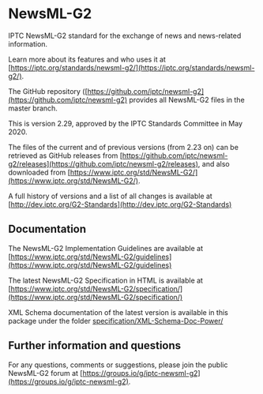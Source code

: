 # NewsML-G2

IPTC NewsML-G2 standard for the exchange of news and news-related information.

Learn more about its features and who uses it at
[https://iptc.org/standards/newsml-g2/](https://iptc.org/standards/newsml-g2/).

The GitHub repository
([https://github.com/iptc/newsml-g2](https://github.com/iptc/newsml-g2)
provides all NewsML-G2 files in the master branch.

This is version 2.29, approved by the IPTC Standards Committee in May 2020.

The files of the current and of previous versions (from 2.23 on) can be retrieved
as GitHub releases from
[https://github.com/iptc/newsml-g2/releases](https://github.com/iptc/newsml-g2/releases),
and also downloaded from
[https://www.iptc.org/std/NewsML-G2/](https://www.iptc.org/std/NewsML-G2/).

A full history of versions and a list of all changes is available at
[http://dev.iptc.org/G2-Standards](http://dev.iptc.org/G2-Standards)

## Documentation

The NewsML-G2 Implementation Guidelines are available at
[https://www.iptc.org/std/NewsML-G2/guidelines](https://www.iptc.org/std/NewsML-G2/guidelines)

The latest NewsML-G2 Specification in HTML is available at
[https://www.iptc.org/std/NewsML-G2/specification/](https://www.iptc.org/std/NewsML-G2/specification/)

XML Schema documentation of the latest version is available in this package
under the folder 
[specification/XML-Schema-Doc-Power/](specification/XML-Schema-Doc-Power/)

## Further information and questions

For any questions, comments or suggestions, please join the public NewsML-G2
forum at
[https://groups.io/g/iptc-newsml-g2](https://groups.io/g/iptc-newsml-g2).
